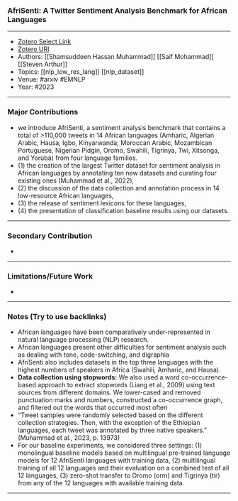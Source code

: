 ### AfriSenti: A Twitter Sentiment Analysis Benchmark for African Languages
---
- [Zotero Select Link](zotero://select/groups/2480461/items/XL9PV8LC)
- [Zotero URI](https://www.zotero.org/groups/2480461/items/XL9PV8LC)
- Authors: [[Shamsuddeen Hassan Muhammad]] [[Saif Mohammad]] [[Steven Arthur]] 
- Topics: [[nlp_low_res_lang]] [[nlp_dataset]]
- Venue: #arxiv #EMNLP
- Year: #2023

---
### Major Contributions
- we introduce AfriSenti, a sentiment analysis benchmark that contains a total of >110,000 tweets in 14 African languages (Amharic, Algerian Arabic, Hausa, Igbo, Kinyarwanda, Moroccan Arabic, Mozambican Portuguese, Nigerian Pidgin, Oromo, Swahili, Tigrinya, Twi, Xitsonga, and Yorùbá) from four language families.
- (1) the creation of the largest Twitter dataset for sentiment analysis in African languages by annotating ten new datasets and curating four existing ones (Muhammad et al., 2022), 
- (2) the discussion of the data collection and annotation process in 14 low-resource African languages, 
- (3) the release of sentiment lexicons for these languages, 
- (4) the presentation of classification baseline results using our datasets.
---
### Secondary Contribution
- 
---
### Limitations/Future Work
- 
---
### Notes (Try to use backlinks)
- African languages have been comparatively under-represented in natural language processing (NLP) research.
- African languages present other difficulties for sentiment analysis such as dealing with tone, code-switching, and digraphia
- AfriSenti also includes datasets in the top three languages with the highest numbers of speakers in Africa (Swahili, Amharic, and Hausa).
- **Data collection using stopwords:** We also used a word co-occurrence-based approach to extract stopwords (Liang et al., 2009) using text sources from different domains. We lower-cased and removed punctuation marks and numbers, constructed a co-occurrence graph, and filtered out the words that occurred most often
- “Tweet samples were randomly selected based on the different collection strategies. Then, with the exception of the Ethiopian languages, each tweet was annotated by three native speakers.” (Muhammad et al., 2023, p. 13973)
- For our baseline experiments, we considered three settings: (1) monolingual baseline models based on multilingual pre-trained language models for 12 AfriSenti languages with training data, (2) multilingual training of all 12 languages and their evaluation on a combined test of all 12 languages, (3) zero-shot transfer to Oromo (orm) and Tigrinya (tir) from any of the 12 languages with available training data.
---
